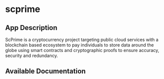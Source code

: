 # scprime

## App Description

ScPrime is a cryptocurrency project targeting public cloud services with a blockchain based ecosystem to pay individuals to store data around the globe using smart contracts and cryptographic proofs to ensure accuracy, security and redundancy.

## Available Documentation

